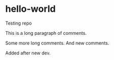 # hello-world
Testing repo

This is a long paragraph of comments.

Some more long comments.
And new comments.

Added after new dev.
